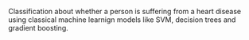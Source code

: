 Classification about whether a person is suffering from a heart disease using classical machine learnign models like SVM, decision trees and gradient boosting. 
